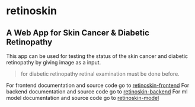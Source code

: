 # retinoskin
## A Web App for Skin Cancer &amp; Diabetic Retinopathy

This app can be used for testing the status of the skin cancer and diabetic retinopathy by giving image as a input.
> for diabetic retinopathy retinal examination must be done before.

For frontend documentation and source code go to [retinoskin-frontend](https://github.com/sarru1291/retinoskin-frontend)
For backend documentation and source code go to [retinoskin-backend](https://github.com/sarru1291/retinoskin-frontend)
For ml model documentation and source code go to [retinoskin-model](https://github.com/sarru1291/retinoskin-frontend)

